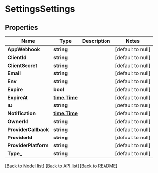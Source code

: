 # SettingsSettings

## Properties
Name | Type | Description | Notes
------------ | ------------- | ------------- | -------------
**AppWebhook** | **string** |  | [default to null]
**ClientId** | **string** |  | [default to null]
**ClientSecret** | **string** |  | [default to null]
**Email** | **string** |  | [default to null]
**Env** | **string** |  | [default to null]
**Expire** | **bool** |  | [default to null]
**ExpireAt** | [**time.Time**](time.Time.md) |  | [default to null]
**ID** | **string** |  | [default to null]
**Notification** | [**time.Time**](time.Time.md) |  | [default to null]
**OwnerId** | **string** |  | [default to null]
**ProviderCallback** | **string** |  | [default to null]
**ProviderId** | **string** |  | [default to null]
**ProviderPlatform** | **string** |  | [default to null]
**Type_** | **string** |  | [default to null]

[[Back to Model list]](../README.md#documentation-for-models) [[Back to API list]](../README.md#documentation-for-api-endpoints) [[Back to README]](../README.md)

